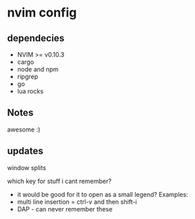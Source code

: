 # nvim config

## dependecies
- NVIM >= v0.10.3
- cargo
- node and npm
- ripgrep
- go
- lua rocks

## Notes
awesome :)


## updates
window splits


which key for stuff i cant remember? 
- it would be good for it to open as a small legend?
Examples:
- multi line insertion = ctrl-v and then shift-i
- DAP - can never remember these
